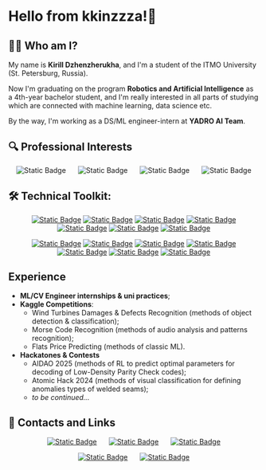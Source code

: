 # Hello from kkinzzza!👋

## 👨‍💻 **Who am I?**

My name is **Kirill Dzhenzherukha**, and I'm a student of the ITMO University (St. Petersburg, Russia).

Now I'm graduating on the program **Robotics and Artificial Intelligence** as a 4th-year bachelor student, and I'm really interested in all parts of studying which are connected with machine learning, data science etc.

By the way, I'm working as a DS/ML engineer-intern at **YADRO AI Team**.

## 🔍 **Professional Interests**

<div align="center">
  
![Static Badge](https://img.shields.io/badge/Object%20Detection%20-%20%234A90E2?style=for-the-badge) $\quad$
![Static Badge](https://img.shields.io/badge/Anomaly%20Detection%20-%20%23D43F3F?style=for-the-badge) $\quad$
![Static Badge](https://img.shields.io/badge/Reinforcement%20Learning%20-%20%238A2BE2?style=for-the-badge) $\quad$
![Static Badge](https://img.shields.io/badge/Data%20Science%20&%20Analysis%20-%20%23002266?style=for-the-badge)

</div>

## 🛠 **Technical Toolkit:**

<div align="center">

[![Static Badge](https://img.shields.io/badge/Python-3776AB?style=for-the-badge&logo=python&labelColor=white&link=https%3A%2F%2Fwww.python.org)](https://www.python.org/)
[![Static Badge](https://img.shields.io/badge/PyTorch-EE4C2C?style=for-the-badge&logo=pytorch&labelColor=white&link=https%3A%2F%2Fpytorch.org)](https://pytorch.org/)
[![Static Badge](https://img.shields.io/badge/sklearn-%23F7931E?style=for-the-badge&logo=scikit-learn&labelColor=white&link=https%3A%2F%2Fscikit-learn.org%2Fstable%2Findex.html)](https://scikit-learn.org/stable/index.html)
[![Static Badge](https://img.shields.io/badge/opencv-%235C3EE8?style=for-the-badge&logo=opencv&logoColor=5c3ee8&labelColor=white&link=https%3A%2F%2Fopencv.org%2F)](https://opencv.org/)
[![Static Badge](https://img.shields.io/badge/yolo-%23111F68?style=for-the-badge&logo=yolo&logoColor=111f68&labelColor=white&link=https%3A%2F%2Fdocs.ultralytics.com)](https://docs.ultralytics.com/)
[![Static Badge](https://img.shields.io/badge/optuna-%23002C76?style=for-the-badge&logo=optuna&logoColor=%23002C76&labelColor=white&link=https%3A%2F%2Foptuna.org%2F)](https://optuna.org/)
[![Static Badge](https://img.shields.io/badge/conda-%2344A833?style=for-the-badge&logo=anaconda&logoColor=%2344A833&labelColor=white)](https://anaconda.org/main/conda)

[![Static Badge](https://img.shields.io/badge/Statistics-060330?style=for-the-badge&logo=sagemath&logoColor=060330&labelColor=white)](https://en.wikipedia.org/wiki/Mathematical_statistics?ysclid=mh5j1lvol684065974)
[![Static Badge](https://img.shields.io/badge/numpy-%23013243?style=for-the-badge&logo=numpy&logoColor=%23013243&labelColor=white&link=https%3A%2F%2Fnumpy.org%2F)](https://numpy.org/)
[![Static Badge](https://img.shields.io/badge/scipy-%238CAAE6?style=for-the-badge&logo=scipy&logoColor=%238CAAE6&labelColor=white&link=https%3A%2F%2Fscipy.org%2F)](https://scipy.org/)
[![Static Badge](https://img.shields.io/badge/plotly-%237A76FF?style=for-the-badge&logo=plotly&logoColor=%237A76FF&labelColor=white&link=https%3A%2F%2Fplotly.com%2Fpython%2F)](https://plotly.com/python/)
[![Static Badge](https://img.shields.io/badge/Jupyter-%23F37626?style=for-the-badge&logo=jupyter&logoColor=%23F37626&labelColor=white)](https://jupyter.org/)
[![Static Badge](https://img.shields.io/badge/google%20colab-%23F9AB00?style=for-the-badge&logo=googlecolab&logoColor=%23F9AB00&labelColor=white)](https://colab.research.google.com)
[![Static Badge](https://img.shields.io/badge/Git-%23F05032?style=for-the-badge&logo=git&logoColor=%23F05032&labelColor=white)](https://git-scm.com/)

</div>

## Experience

- **ML/CV Engineer internships & uni practices**;
- **Kaggle Competitions**:
    - Wind Turbines Damages & Defects Recognition (methods of object detection & classification);
    - Morse Code Recognition (methods of audio analysis and patterns recognition);
    - Flats Price Predicting (methods of classic ML).
- **Hackatones & Contests**
    - AIDAO 2025 (methods of RL to predict optimal parameters for decoding of Low-Density Parity Check codes);
    - Atomic Hack 2024 (methods of visual classification for defining anomalies types of welded seams);
    - *to be continued...*

## 🔗 **Contacts and Links**

<div align="center">

[![Static Badge](https://img.shields.io/badge/Telegram-%2326A5E4?style=for-the-badge&logo=telegram&logoColor=%2326A5E4&labelColor=white&link=https%3A%2F%2Ft.me%2Fdjinja)](https://t.me/djinja) $\quad$
[![Static Badge](https://img.shields.io/badge/vk-%230077FF?style=for-the-badge&logo=vk&logoColor=%230077FF&labelColor=white&link=https%3A%2F%2Fvk.com%2Fdjinja)](https://vk.com/djinja) $\quad$
[![Static Badge](https://img.shields.io/badge/email-%23004788?style=for-the-badge&logo=mail.ru&logoColor=%23004788&labelColor=white&link=mailto%3Adjinja%40vk.com)](mailto:djinja@vk.com)

[![Static Badge](https://img.shields.io/badge/github-%23181717?style=for-the-badge&logo=github&logoColor=%23181717&labelColor=white&link=https%3A%2F%2Fgithub.com%2Fkkinzzza)](https://github.com/kkinzzza) $\quad$
[![Static Badge](https://img.shields.io/badge/kaggle-%2320BEFF?style=for-the-badge&logo=kaggle&logoColor=%2320BEFF&labelColor=white&link=https%3A%2F%2Fwww.kaggle.com%2Fkkinza)](https://www.kaggle.com/kkinza)


</div>


